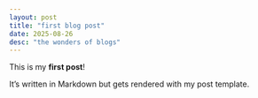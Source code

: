 ```yaml
---
layout: post
title: "first blog post"
date: 2025-08-26
desc: "the wonders of blogs"
---
```


This is my **first post**!

<!--more-->

It’s written in Markdown but gets rendered with my post template.
